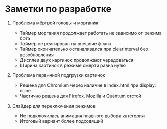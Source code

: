 
# Заметки по разработке

1. Проблема мёртвой головы и моргания
	- Таймер моргания продолжает работать не зависимо от режима бота
	- Таймер не реагировал на внешние флаги
	- Таймер окончательно останаливался при clearInterval без возобновления
	- Дисплеи двух картинок продолжают чередоваться
	- Ширина картинок в режиме смерти равна нулю

2. Проблема первичной подгрузки картинок
	- Решена для Chromium через наличие в index.html при display: none
	- Частично решена для Firefox. Mozilla и Quantum отстой

3. Слайдер для переключения режимов
	- Не подключилась анимация плавного выбора категории
	- Итоговый вариант более подходящий	